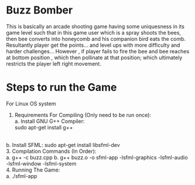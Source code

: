 # Buzz Bomber
 This is basically an arcade shooting game having some uniquesness in its game level such that in this game user which is a spray shoots the bees, then bee converts into honeycomb and his companion bird eats the comb. Resultantly player get the points... and level ups with more difficulty and harder challenges... However , if player fails to fire the bee and bee reaches at bottom position , which then pollinate at that position; which ultimately restricts the player left right movement.

# Steps to run the Game
For Linux OS system
1. Requirements For Compiling (Only need to be run once):
   <br>
	a. Install GNU G++ Compiler: <br>
	sudo apt-get install g++
<br>
	b. Install SFML:
	sudo apt-get install libsfml-dev
<br>
3. Compilation Commands (In Order):	<br>
	a. g++ -c buzz.cpp
	b. g++ buzz.o -o sfml-app -lsfml-graphics -lsfml-audio -lsfml-window -lsfml-system
<br>
4. Running The Game:<br>
 a. ./sfml-app



